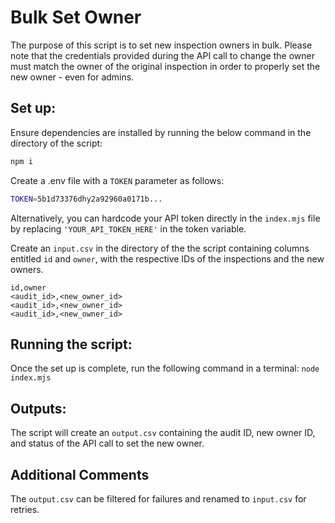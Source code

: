# Bulk Set Owner

The purpose of this script is to set new inspection owners in bulk. Please note that the credentials provided during the API call to change the owner must match the owner of the original inspection in order to properly set the new owner - even for admins.

## Set up:

Ensure dependencies are installed by running the below command in the directory of the script:

```bash
npm i
```

Create a .env file with a `TOKEN` parameter as follows:

```bash
TOKEN=5b1d73376dhy2a92960a0171b...
```

Alternatively, you can hardcode your API token directly in the `index.mjs` file by replacing `'YOUR_API_TOKEN_HERE'` in the token variable.

Create an `input.csv` in the directory of the the script containing columns entitled `id` and `owner`, with the respective IDs of the inspections and the new owners.

```csv
id,owner
<audit_id>,<new_owner_id>
<audit_id>,<new_owner_id>
<audit_id>,<new_owner_id>
```

## Running the script:

Once the set up is complete, run the following command in a terminal:
`node index.mjs`

## Outputs:

The script will create an `output.csv` containing the audit ID, new owner ID, and status of the API call to set the new owner.

## Additional Comments

The `output.csv` can be filtered for failures and renamed to `input.csv` for retries.
